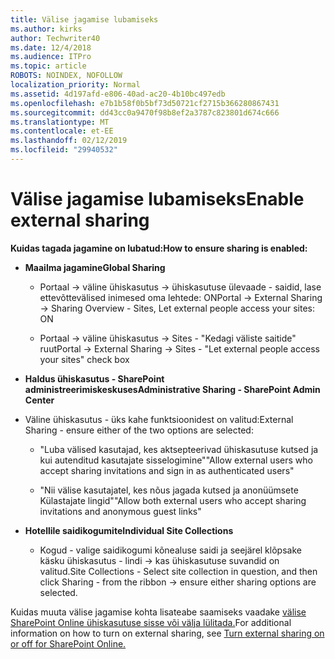 ```yaml
---
title: Välise jagamise lubamiseks
ms.author: kirks
author: Techwriter40
ms.date: 12/4/2018
ms.audience: ITPro
ms.topic: article
ROBOTS: NOINDEX, NOFOLLOW
localization_priority: Normal
ms.assetid: 4d197afd-e806-40ad-ac20-4b10bc497edb
ms.openlocfilehash: e7b1b58f0b5bf73d50721cf2715b366280867431
ms.sourcegitcommit: dd43cc0a9470f98b8ef2a3787c823801d674c666
ms.translationtype: MT
ms.contentlocale: et-EE
ms.lasthandoff: 02/12/2019
ms.locfileid: "29940532"
---
```

# <a name="enable-external-sharing"></a><span data-ttu-id="86ff1-102">Välise jagamise lubamiseks</span><span class="sxs-lookup"><span data-stu-id="86ff1-102">Enable external sharing</span></span>

 <span data-ttu-id="86ff1-103">**Kuidas tagada jagamine on lubatud:**</span><span class="sxs-lookup"><span data-stu-id="86ff1-103">**How to ensure sharing is enabled:**</span></span>
  
- <span data-ttu-id="86ff1-104">**Maailma jagamine**</span><span class="sxs-lookup"><span data-stu-id="86ff1-104">**Global Sharing**</span></span>
    
  - <span data-ttu-id="86ff1-105">Portaal -\> väline ühiskasutus -\> ühiskasutuse ülevaade - saidid, lase ettevõttevälised inimesed oma lehtede: ON</span><span class="sxs-lookup"><span data-stu-id="86ff1-105">Portal -\> External Sharing -\> Sharing Overview - Sites, Let external people access your sites: ON</span></span>
    
  - <span data-ttu-id="86ff1-106">Portaal -\> väline ühiskasutus -\> Sites - "Kedagi väliste saitide" ruut</span><span class="sxs-lookup"><span data-stu-id="86ff1-106">Portal -\> External Sharing -\> Sites - "Let external people access your sites" check box</span></span>
    
- <span data-ttu-id="86ff1-107">**Haldus ühiskasutus - SharePoint administreerimiskeskuses**</span><span class="sxs-lookup"><span data-stu-id="86ff1-107">**Administrative Sharing - SharePoint Admin Center**</span></span>
    
- <span data-ttu-id="86ff1-108">Väline ühiskasutus - üks kahe funktsioonidest on valitud:</span><span class="sxs-lookup"><span data-stu-id="86ff1-108">External Sharing - ensure either of the two options are selected:</span></span>
    
  - <span data-ttu-id="86ff1-109">"Luba välised kasutajad, kes aktsepteerivad ühiskasutuse kutsed ja kui autenditud kasutajate sisselogimine"</span><span class="sxs-lookup"><span data-stu-id="86ff1-109">"Allow external users who accept sharing invitations and sign in as authenticated users"</span></span>
    
  - <span data-ttu-id="86ff1-110">"Nii välise kasutajatel, kes nõus jagada kutsed ja anonüümsete Külastajate lingid"</span><span class="sxs-lookup"><span data-stu-id="86ff1-110">"Allow both external users who accept sharing invitations and anonymous guest links"</span></span>
    
- <span data-ttu-id="86ff1-111">**Hotellile saidikogumite**</span><span class="sxs-lookup"><span data-stu-id="86ff1-111">**Individual Site Collections**</span></span>
    
  - <span data-ttu-id="86ff1-112">Kogud - valige saidikogumi kõnealuse saidi ja seejärel klõpsake käsku ühiskasutus - lindi -\> kas ühiskasutuse suvandid on valitud.</span><span class="sxs-lookup"><span data-stu-id="86ff1-112">Site Collections - Select site collection in question, and then click Sharing - from the ribbon -\> ensure either sharing options are selected.</span></span>
    
<span data-ttu-id="86ff1-113">Kuidas muuta välise jagamise kohta lisateabe saamiseks vaadake [välise SharePoint Online ühiskasutuse sisse või välja lülitada.](https://go.microsoft.com/fwlink/?linkid=2047681&amp;clcid=0x409)</span><span class="sxs-lookup"><span data-stu-id="86ff1-113">For additional information on how to turn on external sharing, see [Turn external sharing on or off for SharePoint Online.](https://go.microsoft.com/fwlink/?linkid=2047681&amp;clcid=0x409)</span></span>
  

